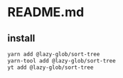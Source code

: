 # README.md

    

## install

```bash
yarn add @lazy-glob/sort-tree
yarn-tool add @lazy-glob/sort-tree
yt add @lazy-glob/sort-tree
```


